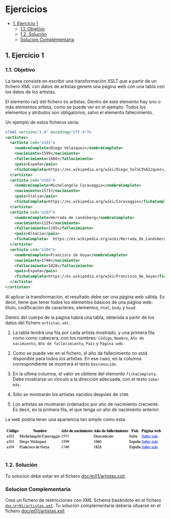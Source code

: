 # Ejercicios

- [1. Ejercicio 1](#1-ejercicio-1)
  - [1.1. Objetivo](#11-objetivo)
  - [1.2. Solución](#12-solución)
  - [Solucion Complementaria](#solucion-complementaria)

## 1. Ejercicio 1

### 1.1. Objetivo

La tarea consiste en escribir una transformación XSLT que a partir de un fichero XML con datos de artistas genere una página web con una tabla con los datos de los artistas.

El elemento raíz del fichero es artistas. Dentro de este elemento hay uno o más elementos artista, como se puede ver en el ejemplo. Todos los elementos y atributos son obligatorios, salvo el elemento fallecimiento.

Un ejemplo de estos ficheros sería:

```xml
<?xml version="1.0" encoding="UTF-8"?>
<artistas>
  <artista cod="a101">
    <nombreCompleto>Diego Velázquez</nombreCompleto>
    <nacimiento>1599</nacimiento>
    <fallecimiento>1660</fallecimiento>
    <pais>España</pais>
    <fichaCompleta>https://es.wikipedia.org/wiki/Diego_Vel%C3%A1zquez</fichaCompleta>
  </artista>
  <artista cod="a102">
    <nombreCompleto>Michelangelo Caravaggio</nombreCompleto>
    <nacimiento>1571</nacimiento>
    <pais>Italia</pais>
    <fichaCompleta>https://es.wikipedia.org/wiki/Caravaggio</fichaCompleta>
  </artista>
  <artista cod="a103">
    <nombreCompleto>Herrada de Landsberg</nombreCompleto>
    <nacimiento>1125</nacimiento>
    <fallecimiento>1195</fallecimiento>
    <pais>Alsacia</pais>
    <fichaCompleta>  https://es.wikipedia.org/wiki/Herrada_de_Landsberg</fichaCompleta>
  </artista>
  <artista cod="a104">
    <nombreCompleto>Francisco de Goya</nombreCompleto>
    <nacimiento>1746</nacimiento>
    <fallecimiento>1828</fallecimiento>
    <pais>España</pais>
    <fichaCompleta>https://es.wikipedia.org/wiki/Francisco_de_Goya</fichaCompleta>
  </artista>
</artistas>
```

Al aplicar la transformación, el resultado debe ser una página web válida. Es decir, tiene que tener todos los elementos básicos de una página web: título, codificación de caracteres, elementos, `html`, `body` y `head`.

Dentro del cuerpo de la página habrá una tabla, obtenida a partir de los datos del fichero `artistas.xml`.

1. La tabla tendrá una fila por cada artista mostrado, y una primera fila como como cabecera, con los nombres: `Código`, `Nombre`, `Año de nacimiento`, `Año de fallecimiento`, `País` y `Página web`.

2. Como se puede ver en el fichero, el año de fallecimiento no está disponible para todos los artistas. En ese caso, en la columna correspondiente se mostrará el texto `Desconocido`.

3. En la última columna, el valor se obtiene del elemento `fichaCompleta`. Debe mostrarse un vínculo a la dirección adecuada, con el texto `Saber más`.

4. Sólo se mostrarán los artistas nacidos despúes de `1500`.

5. Los artistas se mostrarán ordenados por año de nacimiento creciente. Es decir, en la primera fila, el que tenga un año de nacimiento anterior.

La web podría tener una apariencia tan simple como esta:

![Captura web resultado](./img/captura.png)

### 1.2. Solución

Tu solucion debe estar en el fichero [doc/ej01/artistas.xslt](./ej01/artistas.xslt).

### Solucion Complementaria

Crea un fichero de restricciones con XML Schema basándote en el fichero [`doc/ej01/artistas.xml`](./ej01/artistas.xml). Tu solución complementaria debería situarse en el fichero [doc/ej01/artistas.xslt](./ej01/artistas.xslt)
